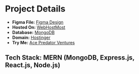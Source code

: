 # Project Details

- **Figma File:** [Figma Design](https://www.figma.com/community/file/1427944671931601602)
- **Hosted On:** [WebHostMost](https://webhostmost.com)
- **Database:** [MongoDB](https://www.mongodb.com/)
- **Domain:** [Hostinger](https://www.hostinger.com/)
- **Try Me:** [Ace Predator Ventures](https://www.acepredatorventures.com/)

## Tech Stack: MERN (MongoDB, Express.js, React.js, Node.js)
